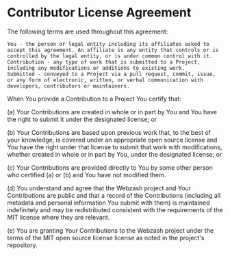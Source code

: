 Contributor License Agreement
=============================

The following terms are used throughout this agreement:

    You - the person or legal entity including its affiliates asked to accept this agreement. An affiliate is any entity that controls or is controlled by the legal entity, or is under common control with it.
    Contribution - any type of work that is submitted to a Project, including any modifications or additions to existing work.
    Submitted - conveyed to a Project via a pull request, commit, issue, or any form of electronic, written, or verbal communication with developers, contributors or maintainers.

When You provide a Contribution to a Project You certify that:

(a) Your Contributions are created in whole or in part by You and You have the right to submit it under the designated license; or

(b) Your Contributions are based upon previous work that, to the best of your knowledge, is covered under an appropriate open source license and You have the right under that license to submit that work with modifications, whether created in whole or in part by You, under the designated license; or

(c) Your Contributions are provided directly to You by some other person who certified (a) or (b) and You have not modified them.

(d) You understand and agree that the Webzash project and Your Contributions are public and that a record of the Contributions (including all metadata and personal information You submit with them) is maintained indefinitely and may be redistributed consistent with the requirements of the MIT license where they are relevant.

(e) You are granting Your Contributions to the Webzash project under the terms of the MIT open source license license as noted in the project's repository.

